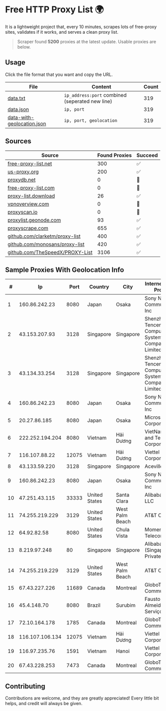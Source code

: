 
# Free HTTP Proxy List 🌍

It is a lightweight project that, every 10 minutes, scrapes lots of free-proxy sites, validates if it works, and serves a clean proxy list.


> Scraper found **5200** proxies at the latest update. Usable proxies are below.

## Usage

Click the file format that you want and copy the URL.


|File|Content|Count|
|----|-------|-----|
|[data.txt](https://raw.githubusercontent.com/themiralay/Proxy-List-World/master/data.txt)|`ip_address:port` combined (seperated new line)|319|
|[data.json](https://raw.githubusercontent.com/themiralay/Proxy-List-World/master/data.json)|`ip, port`|319|
|[data-with-geolocation.json](https://raw.githubusercontent.com/themiralay/Proxy-List-World/master/data-with-geolocation.json)|`ip, port, geolocation`|319|

## Sources

|Source|Found Proxies|Succeed|
|------|-------------|-------|
|[free-proxy-list.net](https://free-proxy-list.net)|300|✅|
|[us-proxy.org](https://www.us-proxy.org)|200|✅|
|[proxydb.net](http://proxydb.net)|0|🚫|
|[free-proxy-list.com](https://free-proxy-list.com/?page=&port=&type%5B%5D=http&type%5B%5D=https&up_time=0&search=Search)|0|🚫|
|[proxy-list.download](https://www.proxy-list.download/HTTP)|26|✅|
|[vpnoverview.com](https://vpnoverview.com/privacy/anonymous-browsing/free-proxy-servers)|0|🚫|
|[proxyscan.io](https://www.proxyscan.io)|0|🚫|
|[proxylist.geonode.com](https://proxylist.geonode.com/api/proxy-list?limit=300&page=1&sort_by=lastChecked&sort_type=desc&protocols=http,https)|93|✅|
|[proxyscrape.com](https://api.proxyscrape.com/v2/?request=displayproxies&protocol=http&timeout=10000&country=all&ssl=all&anonymity=all)|655|✅|
|[github.com/clarketm/proxy-list](https://raw.githubusercontent.com/clarketm/proxy-list/master/proxy-list-raw.txt)|400|✅|
|[github.com/monosans/proxy-list](https://raw.githubusercontent.com/monosans/proxy-list/main/proxies/http.txt)|420|✅|
|[github.com/TheSpeedX/PROXY-List](https://raw.githubusercontent.com/TheSpeedX/PROXY-List/master/http.txt)|3106|✅|


## Sample Proxies With Geolocation Info

|#|Ip|Port|Country|City|Internet Service Provider|
|-|--|----|-------|----|-------------------------|
|1|160.86.242.23|8080|Japan|Osaka|Sony Network Communications Inc|
|2|43.153.207.93|3128|Singapore|Singapore|Shenzhen Tencent Computer Systems Company Limited|
|3|43.134.33.254|3128|Singapore|Singapore|Shenzhen Tencent Computer Systems Company Limited|
|4|160.86.242.23|8080|Japan|Osaka|Sony Network Communications Inc|
|5|20.27.86.185|8080|Japan|Osaka|Microsoft Corporation|
|6|222.252.194.204|8080|Vietnam|Hải Dương|VietNam Post and Telecom Corporation|
|7|116.107.88.22|12075|Vietnam|Hải Dương|Viettel Corporation|
|8|43.133.59.220|3128|Singapore|Singapore|Aceville Pte.ltd|
|9|160.86.242.23|8080|Japan|Osaka|Sony Network Communications Inc|
|10|47.251.43.115|33333|United States|Santa Clara|Alibaba Cloud LLC|
|11|74.255.219.229|3129|United States|West Palm Beach|AT&T Corp.|
|12|64.92.82.58|8080|United States|Chula Vista|Momentum Telecom, Inc.|
|13|8.219.97.248|80|Singapore|Singapore|Alibaba Cloud (Singapore) Private Limited|
|14|74.255.219.229|3129|United States|West Palm Beach|AT&T Corp.|
|15|67.43.227.226|11689|Canada|Montreal|GloboTech Communications|
|16|45.4.148.70|8080|Brazil|Surubim|Fausto Silva de Almeida Serviços - ME|
|17|72.10.164.178|1785|Canada|Montreal|GloboTech Communications|
|18|116.107.106.134|12075|Vietnam|Hải Dương|Viettel Corporation|
|19|116.97.235.76|1591|Vietnam|Hanoi|Viettel Corporation|
|20|67.43.228.253|7473|Canada|Montreal|GloboTech Communications|



## Contributing

Contributions are welcome, and they are greatly appreciated! Every
little bit helps, and credit will always be given.

